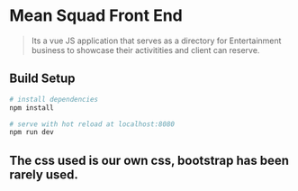 # Mean Squad Front End

> Its a vue JS application that serves as a directory for Entertainment business to showcase their activitities and client can reserve. 

## Build Setup

``` bash
# install dependencies
npm install

# serve with hot reload at localhost:8080
npm run dev

```

## The css used is our own css, bootstrap has been rarely used.